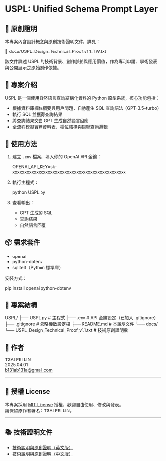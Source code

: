 USPL: Unified Schema Prompt Layer
==============================

🔐 原創證明
------------

本專案內含設計概念與原創技術證明文件，詳見：

📄 docs/USPL_Design_Technical_Proof_v1.1_TW.txt

該文件詳述 USPL 的技術背景、創作脈絡與應用價值，作為專利申請、學術發表與公開展示之原始創作依據。

📘 專案介紹
------------

USPL 是一個使用自然語言查詢結構化資料的 Python 原型系統，核心功能包括：

- 根據資料庫欄位綱要與用戶問題，自動產生 SQL 查詢語法（GPT-3.5-turbo）
- 執行 SQL 並獲得查詢結果
- 將查詢結果交由 GPT 生成自然語言回應
- 全流程模擬實務資料表、欄位結構與關聯查詢邏輯

🚀 使用方法
-----------

1. 建立 `.env` 檔案，填入你的 OpenAI API 金鑰：

   OPENAI_API_KEY=sk-xxxxxxxxxxxxxxxxxxxxxxxxxxxxxxxxxxxxxxxxxxxxxxxx

2. 執行主程式：

   python USPL.py

3. 查看輸出：
   - GPT 生成的 SQL
   - 查詢結果
   - 自然語言回覆

📦 需求套件
------------

- openai
- python-dotenv
- sqlite3（Python 標準庫）

安裝方式：

   pip install openai python-dotenv

📂 專案結構
------------

USPL/
├── USPL.py                                  # 主程式
├── .env                                     # API 金鑰設定（已加入 .gitignore）
├── .gitignore                               # 忽略機敏設定檔
├── README.md                                # 本說明文件
└── docs/
    └── USPL_Design_Technical_Proof_v1.1.txt # 技術原創證明檔

🧠 作者
--------

TSAI PEI LIN  
2025.04.01  
b131ab131a@gmail.com

---

## 📄 授權 License

本專案採用 [MIT License](LICENSE) 授權，歡迎自由使用、修改與發表。  
請保留原作者署名：TSAI PEI LIN。

---

## 📚 技術證明文件

- [技術說明與原創證明（英文版）](docs/USPL_Design_Technical_Proof_v1.1.txt)  
- [技術說明與原創證明（中文版）](docs/USPL_Design_Technical_Proof_v1.1_TW.txt)
